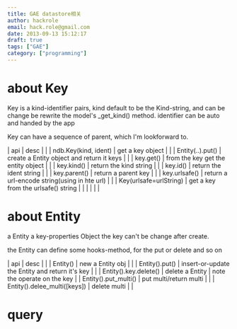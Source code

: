 ```yaml
---
title: GAE datastore相关
author: hackrole
email: hack.role@gmail.com
date: 2013-09-13 15:12:17
draft: true
tags: ["GAE"]
category: ["programming"]
---
```




# about Key

Key is a kind-identifier pairs,
kind default to be the Kind-string,
and can be change be rewrite the model's _get_kind() method.
identifier can be auto and handed by the app

Key can have a sequence of parent, which I'm lookforward to.

| api                    | desc                                         |   |
| ndb.Key(kind, ident)   | get a key object                             |   |
| Entity(..).put()       | create a Entity object and return it keys    |   |
| key.get()              | from the key get the entity object           |   |
| key.kind()             | return the kind string                       |   |
| key.id()               | return the ident string                      |   |
| key.parent()           | return a parent key                          |   |
| key.urlsafe()          | return a url-encode string(using in hte url) |   |
| Key(urlsafe=urlString) | get a key from the urlsafe() string          |   |
|                        |                                              |   |

# about Entity

a Entity a key-properties Object
the key can't be change after create.

the Entity can define some hooks-method, for the put or delete and so on

| api                          | desc                                            |                             |
| Entity()                     | new a Entity obj                                |                             |
| Entity().put()               | insert-or-update the Entity and return it's key |                             |
| Entity().key.delete()        | delete a  Entity                                | note the operate on the key |
| Entity().put_multi()         | put multi/return multi                          |                             |
| Entity().delee_multi([keys]) | delete multi                                    |                             |

# query

